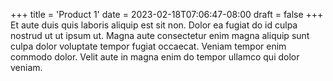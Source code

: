 +++
title = 'Product 1'
date = 2023-02-18T07:06:47-08:00
draft = false
+++
Et aute duis quis laboris aliquip est sit non. Dolor ea fugiat do id culpa nostrud ut ut ipsum ut. Magna aute consectetur enim magna aliquip sunt culpa dolor voluptate tempor fugiat occaecat. Veniam tempor enim commodo dolor. Velit aute in magna enim do tempor ullamco qui dolor veniam.
